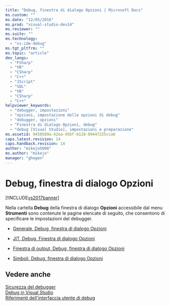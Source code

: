 ```yaml
---
title: "Debug, finestra di dialogo Opzioni | Microsoft Docs"
ms.custom: ""
ms.date: "12/05/2016"
ms.prod: "visual-studio-dev14"
ms.reviewer: ""
ms.suite: ""
ms.technology: 
  - "vs-ide-debug"
ms.tgt_pltfrm: ""
ms.topic: "article"
dev_langs: 
  - "FSharp"
  - "VB"
  - "CSharp"
  - "C++"
  - "JScript"
  - "SQL"
  - "VB"
  - "CSharp"
  - "C++"
helpviewer_keywords: 
  - "debugger, impostazioni"
  - "opzioni, impostazione delle opzioni di debug"
  - "debugger, opzioni"
  - "Finestra di dialogo Opzioni, debug"
  - "debug [Visual Studio], impostazioni e preparazione"
ms.assetid: 9450589a-42ea-45bf-b128-89447225cca6
caps.latest.revision: 14
caps.handback.revision: 14
author: "mikejo5000"
ms.author: "mikejo"
manager: "ghogen"
---
```

# Debug, finestra di dialogo Opzioni
[!INCLUDE[vs2017banner](../code-quality/includes/vs2017banner.md)]

Nella cartella **Debug** della finestra di dialogo **Opzioni** accessibile dal menu **Strumenti** sono contenute le pagine elencate di seguito, che consentono di specificare le impostazioni del debugger.  
  
-   [Generale, Debug, finestra di dialogo Opzioni](../debugger/general-debugging-options-dialog-box.md)  
  
-   [JIT, Debug, Finestra di dialogo Opzioni](../debugger/just-in-time-debugging-options-dialog-box.md)  
  
-   [Finestra di output, Debug, finestra di dialogo Opzioni](../debugger/output-window-debugging-options-dialog-box.md)  
  
-   [Simboli, Debug, finestra di dialogo Opzioni](../debugger/specify-symbol-dot-pdb-and-source-files-in-the-visual-studio-debugger.md)  
  
## Vedere anche  
 [Sicurezza del debugger](../debugger/debugger-security.md)   
 [Debug in Visual Studio](../debugger/debugging-in-visual-studio.md)   
 [Riferimenti dell'interfaccia utente di debug](../debugger/debugging-user-interface-reference.md)